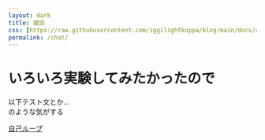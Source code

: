 ```yaml
---
layout: dark
title: 雑談
css: [https://raw.githubusercontent.com/iggilightkuppa/blog/main/docs/css/dark.css]
permalink: /chat/
---
```


<!--
<style>
    .page-link {
        color: #00c000;
    }
    body {
        background-color: #404048;
        color : #fff;
    }
    h1 {
        background: linear-gradient(transparent 90%, #0017c2 90%);
    }
</style>
-->



<h1>いろいろ実験してみたかったので</h1>
以下テスト文とか...<br>
のような気がする

[自己ループ](.)
